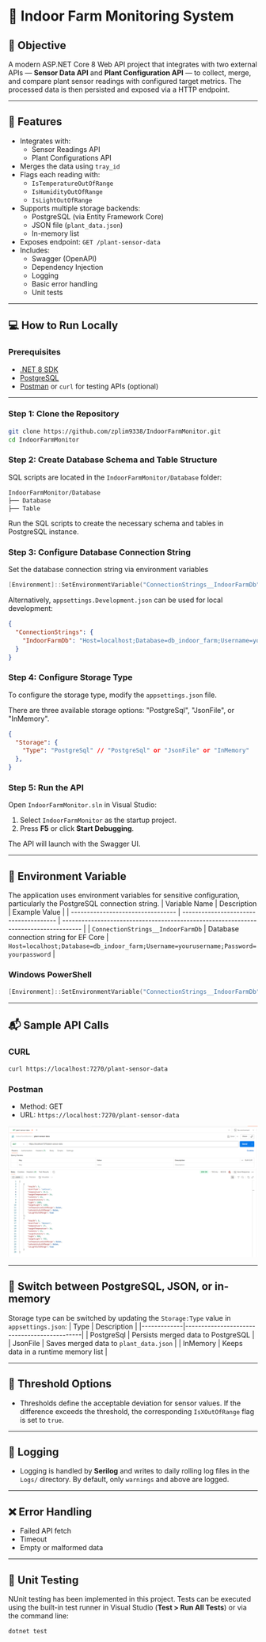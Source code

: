 # 🌱 **Indoor Farm Monitoring System**

## 🎯 **Objective**
A modern ASP.NET Core 8 Web API project that integrates with two external APIs — **Sensor Data API** and **Plant Configuration API** — to collect, merge, and compare plant sensor readings with configured target metrics. The processed data is then persisted and exposed via a HTTP endpoint.

---
## 🚀 **Features**
- Integrates with:
  - Sensor Readings API
  - Plant Configurations API
- Merges the data using `tray_id`
- Flags each reading with:
  - `IsTemperatureOutOfRange`
  - `IsHumidityOutOfRange`
  - `IsLightOutOfRange`
- Supports multiple storage backends:
  - PostgreSQL (via Entity Framework Core)
  - JSON file (`plant_data.json`)
  - In-memory list
- Exposes endpoint: `GET /plant-sensor-data`
- Includes:
  - Swagger (OpenAPI)
  - Dependency Injection
  - Logging
  - Basic error handling
  - Unit tests

---
## 💻 **How to Run Locally**
### Prerequisites
- [.NET 8 SDK](https://dotnet.microsoft.com/download/dotnet/8.0)
- [PostgreSQL](https://www.postgresql.org/)
- [Postman](https://www.postman.com/) or `curl` for testing APIs (optional)

---
### Step 1: Clone the Repository
```bash
git clone https://github.com/zplim9338/IndoorFarmMonitor.git
cd IndoorFarmMonitor
```

### Step 2: Create Database Schema and Table Structure
SQL scripts are located in the `IndoorFarmMonitor/Database` folder:
```
IndoorFarmMonitor/Database
├── Database
├── Table
```
Run the SQL scripts to create the necessary schema and tables in PostgreSQL instance.

### Step 3: Configure Database Connection String 
Set the database connection string via environment variables
```powershell
[Environment]::SetEnvironmentVariable("ConnectionStrings__IndoorFarmDb", "Host=localhost;Database=db_indoor_farm;Username=yourusername;Password=yourpassword", "user")
```

Alternatively, `appsettings.Development.json` can be used for local development:
```json
{
  "ConnectionStrings": {
    "IndoorFarmDb": "Host=localhost;Database=db_indoor_farm;Username=yourusername;Password=yourpassword"
  }
}
```

### Step 4: Configure Storage Type
To configure the storage type, modify the `appsettings.json` file.

There are three available storage options: "PostgreSql", "JsonFile", or "InMemory".
```json
{
  "Storage": {
    "Type": "PostgreSql" // "PostgreSql" or "JsonFile" or "InMemory"
  },
}
```

### Step 5: Run the API
Open `IndoorFarmMonitor.sln` in Visual Studio:
1. Select `IndoorFarmMonitor` as the startup project.
2. Press **F5** or click **Start Debugging**.

The API will launch with the Swagger UI.

---
## 🔐 **Environment Variable**
The application uses environment variables for sensitive configuration, particularly the PostgreSQL connection string.
| Variable Name                     | Description                            | Example Value                                                                        |
| --------------------------------- | -------------------------------------- | ------------------------------------------------------------------------------------ |
| `ConnectionStrings__IndoorFarmDb` | Database connection string for EF Core | `Host=localhost;Database=db_indoor_farm;Username=yourusername;Password=yourpassword` |

### Windows PowerShell
```powershell
[Environment]::SetEnvironmentVariable("ConnectionStrings__IndoorFarmDb", "Host=localhost;Database=db_indoor_farm;Username=yourusername;Password=yourpassword", "user")
```

---
## 📬 **Sample API Calls**
### CURL
```Bash
curl https://localhost:7270/plant-sensor-data
```

### Postman
- Method: GET  
- URL: `https://localhost:7270/plant-sensor-data`

![Postman Screenshot](Public/Screenshots/postman-plan-sensor-data.png)

---
## 🔄 **Switch between PostgreSQL, JSON, or in-memory**
Storage type can be switched by updating the `Storage:Type` value in `appsettings.json`:
| Type        | Description                                 |
|-------------|---------------------------------------------|
| PostgreSql  | Persists merged data to PostgreSQL          |
| JsonFile    | Saves merged data to `plant_data.json`      |
| InMemory    | Keeps data in a runtime memory list         |

---
## 📏 **Threshold Options**
- Thresholds define the acceptable deviation for sensor values. If the difference exceeds the threshold, the corresponding `IsXOutOfRange` flag is set to `true`.

---
## 📝 **Logging**
- Logging is handled by **Serilog** and writes to daily rolling log files in the `Logs/` directory. By default, only `warnings` and above are logged.

---
## ❌ **Error Handling**
- Failed API fetch
- Timeout
- Empty or malformed data

---
## 🧪 **Unit Testing**
NUnit testing has been implemented in this project. Tests can be executed using the built-in test runner in Visual Studio (**Test > Run All Tests**) or via the command line:
```bash
dotnet test
```